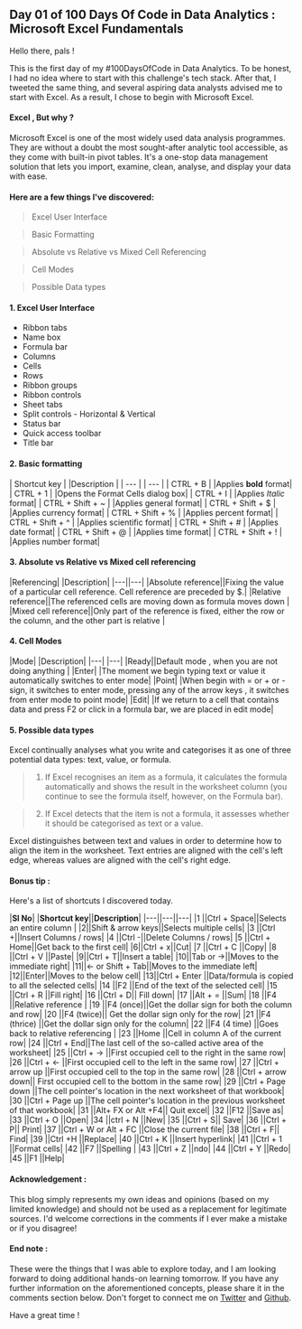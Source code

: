## Day 01  of 100 Days Of Code in Data Analytics : Microsoft Excel Fundamentals

Hello there, pals !

This is the first day of my #100DaysOfCode in Data Analytics. To be honest, I had no idea where to start with this challenge's tech stack. After that, I tweeted the same thing, and several aspiring data analysts advised me to start with Excel. As a result, I chose to begin with Microsoft Excel.

#### Excel , But why ?
Microsoft Excel is one of the most widely used data analysis programmes. They are without a doubt the most sought-after analytic tool accessible, as they come with built-in pivot tables. It's a one-stop data management solution that lets you import, examine, clean, analyse, and display your data with ease.

#### Here are a few things I've discovered:
> Excel User Interface

> Basic Formatting 

> Absolute vs Relative vs Mixed Cell Referencing

> Cell Modes

> Possible Data types

#### 1. Excel User Interface

- Ribbon tabs
- Name box
- Formula bar
- Columns
- Cells
- Rows
- Ribbon groups
- Ribbon controls
- Sheet tabs
- Split controls - Horizontal & Vertical
- Status bar
- Quick access toolbar
- Title bar


#### 2. Basic formatting 

| Shortcut key | |Description |
| --- | | --- |
| CTRL + B | |Applies **bold** format|
| CTRL + 1 | |Opens the Format Cells dialog box|
| CTRL + I | |Applies *Italic* format|
| CTRL + Shift + ~ | |Applies general format|
| CTRL + Shift + $ | |Applies currency format|
| CTRL + Shift + % | |Applies percent format|
| CTRL + Shift + ^ | |Applies scientific format|
| CTRL + Shift + # | |Applies date format|
| CTRL + Shift + @ | |Applies time format|
| CTRL + Shift + ! | |Applies number format|

#### 3. Absolute vs Relative vs Mixed cell referencing

|Referencing| |Description|
|---||---|
|Absolute reference||Fixing the value of a particular cell reference. Cell reference are preceded by $.|
|Relative reference||The referenced cells are moving down as formula moves down |
|Mixed cell reference||Only part of the reference is fixed, either the row or the column, and the other part is relative |

#### 4. Cell Modes

|Mode| |Description|
|---| |---|
|Ready||Default mode , when you are not doing anything |
|Enter| |The moment we begin typing text or value it automatically switches to enter mode|
|Point| |When begin with = or + or - sign, it switches to enter mode, pressing any of the arrow keys , it switches from enter mode to point mode|
|Edit| |If we return to a cell that contains data and press F2 or click in a formula bar, we are placed in edit mode|


#### 5. Possible data types

Excel continually analyses what you write and categorises it as one of three potential data types: text, value, or formula.

> 1. If Excel recognises an item as a formula, it calculates the formula automatically and shows the result in the worksheet column (you continue to see the formula itself, however, on the Formula bar).

> 2. If Excel detects that the item is not a formula, it assesses whether it should be categorised as text or a value.

Excel distinguishes between text and values in order to determine how to align the item in the worksheet. Text entries are aligned with the cell's left edge, whereas values are aligned with the cell's right edge.


#### Bonus tip :

Here's a list of shortcuts I discovered today.

|**Sl No**|	|**Shortcut key**||**Description**|
|---||---||---|
|1	||Ctrl + Space||Selects an entire column |
|2||Shift & arrow keys||Selects multiple cells| 
|3	||Ctrl +||Insert Columns / rows|
|4	||Ctrl -||Delete Columns / rows|
|5	||Ctrl + Home||Get back to the first cell|
|6||Ctrl + x||Cut|
|7	||Ctrl + C	||Copy|
|8	||Ctrl + V	||Paste|
|9||Ctrl + T||Insert a table|
|10||Tab or ->||Moves to the immediate right|
|11||<- or Shift + Tab||Moves to the immediate left|
|12||Enter||Moves to the below cell|
|13||Ctrl + Enter	||Data/formula is copied to all the selected cells|
|14	||F2	||End of the text of the selected cell|
|15	||Ctrl + R	||Fill right|
|16	||Ctrl + D||	Fill down|
|17	||Alt + =	||Sum|
|18	||F4	||Relative reference |
|19	||F4 (once)||Get the dollar sign for both the column and row|
|20	||F4 (twice)||	Get the dollar sign only for the row|
|21	||F4 (thrice)	||Get the dollar sign only for the column|
|22	||F4 (4 time)	||Goes back to relative referencing |
|23	||Home	||Cell in column A of the current row|
|24	||Ctrl + End||The last cell of the so-called active area of the worksheet|
|25	||Ctrl + ->	||First occupied cell to the right in the same row|
|26	||Ctrl + <-	||First occupied cell to the left in the same row|
|27	||Ctrl + arrow up	||First occupied cell to the top in the same row|
|28	||Ctrl + arrow down||	First occupied cell to the bottom in the same row|
|29	||Ctrl + Page down	||The cell pointer's location in the next worksheet of that workbook|
|30	||Ctrl + Page up	||The cell pointer's location in the previous worksheet of that workbook|
|31	||Alt+ FX or Alt +F4||	Quit excel|
|32	||F12	||Save as|
|33	||Ctrl + O	||Open|
|34	||ctrl + N	||New|
|35	||Ctrl + S||	Save|
|36	||Ctrl + P||	Print|
|37	||Ctrl + W or Alt + FC	||Close the current file|
|38	||Ctrl + F||	Find|
|39	||Ctrl +H	||Replace|
|40	||Ctrl + K	||Insert hyperlink|
|41	||Ctrl + 1	||Format cells|
|42	||F7	||Spelling |
|43	||Ctrl + Z	||ndo|
|44	||Ctrl + Y	||Redo|
|45	||F1	||Help|


#### Acknowledgement : 

This blog simply represents my own ideas and opinions (based on my limited knowledge) and should not be used as a replacement for legitimate sources. I'd welcome corrections in the comments if I ever make a mistake or if you disagree!

#### End note :

These were the things that I was able to explore today, and I am looking forward to doing additional hands-on learning tomorrow.
If you have any further information on the aforementioned concepts, please share it in the comments section below.
Don't forget to connect me on [Twitter](https://twitter.com/datanomadd) and [Github](https://github.com/Lourdemary/100_Days_Of_Data).

Have a great time !